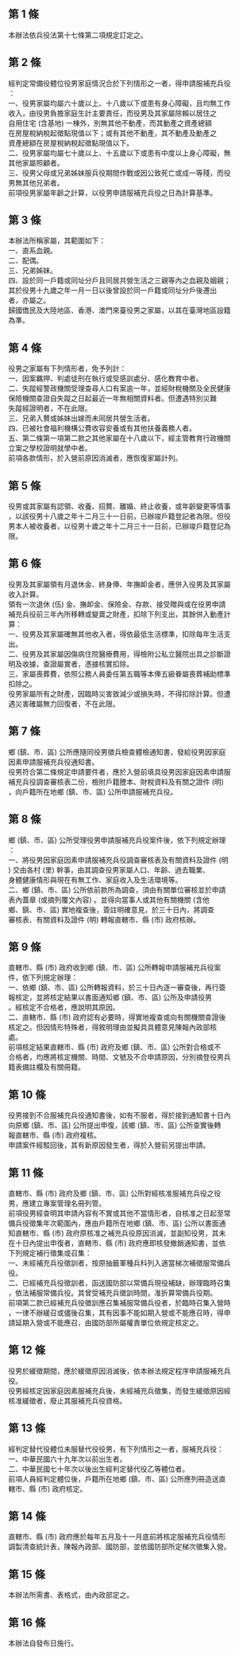 第 1 條
-------
本辦法依兵役法第十七條第二項規定訂定之。

第 2 條
-------
經判定常備役體位役男家庭情況合於下列情形之一者，得申請服補充兵役  
：  
一、役男家屬均屬六十歲以上、十八歲以下或患有身心障礙，且均無工作  
    收入，由役男負擔家庭生計主要責任，而役男及其家屬除賴以居住之  
    自用住宅 (含基地) 一棟外，別無其他不動產，而其動產之資產總額  
    在房屋稅納稅起徵點現值以下；或有其他不動產，其不動產及動產之  
    資產總額在房屋稅納稅起徵點現值以下。  
二、役男家屬均屬七十歲以上、十五歲以下或患有中度以上身心障礙，無  
    其他家屬照顧者。  
三、役男父母或兄弟姊妹服兵役期間作戰或因公致死亡或成一等殘，而役  
    男無其他兄弟者。  
前項役男家屬年齡之計算，以役男申請服補充兵役之日為計算基準。

第 3 條
-------
本辦法所稱家屬，其範圍如下：  
一、直系血親。  
二、配偶。  
三、兄弟姊妹。  
四、設於同一戶籍或同址分戶且同居共營生活之三親等內之血親及姻親；  
    其於役男十九歲之年一月一日以後曾設於同一戶籍或同址分戶後遷出  
    者，亦屬之。  
歸國僑民及大陸地區、香港、澳門來臺役男之家屬，以其在臺灣地區設籍  
為準。

第 4 條
-------
役男之家屬有下列情形者，免予列計：  
一、因案羈押、判處徒刑在執行或受感訓處分、感化教育中者。  
二、失蹤經警政機關受理查尋人口有案逾一年，並經財稅機關及全民健康  
    保險機關查證自失蹤之日起最近一年無相關資料者。但遭遇特別災難  
    失蹤經證明者，不在此限。  
三、兄弟入贅或姊妹出嫁而未同居共營生活者。  
四、已被社會福利機構公費收容安養或有其他扶養義務人者。  
五、第二條第一項第二款之其他家屬在十八歲以下，經主管教育行政機關  
    立案之學校證明就學中者。  
前項各款情形，於入營前原因消滅者，應恢復家屬計列。

第 5 條
-------
役男或其家屬有認領、收養、招贅、離婚、終止收養，或年齡變更等情事  
，以該役男十八歲之年十二月三十一日前，已辦竣戶籍登記者為限。但役  
男本人被收養者，以役男十歲之年十二月三十一日前，已辦竣戶籍登記為  
限。

第 6 條
-------
役男及其家屬領有月退休金、終身俸、年撫卹金者，應併入役男及其家屬  
收入計算。  
領有一次退休 (伍) 金、撫卹金、保險金、存款、接受贈與或在役男申請  
補充兵役前三年內所移轉或變賣之財產，扣除下列支出，其餘併入動產計  
算：  
一、役男及其家屬確無其他收入者，得依最低生活標準，扣除每年生活支  
    出。  
二、役男及其家屬因傷病住院醫療費用，得檢附公私立醫院出具之診斷證  
    明及收據，查證屬實者，憑據核實扣除。  
三、家屬喪葬費，依照公務人員委任第五職等本俸五級眷屬喪葬補助標準  
    扣除之。  
役男家屬所有之財產，因臨時災害致減少或損失時，不得扣除計算。但遭  
遇災害確屬無力回復者，不在此限。

第 7 條
-------
鄉 (鎮、市、區) 公所應隨同役男徵兵檢查體檢通知書，發給役男因家庭  
因素申請服補充兵役通知書。  
役男符合第二條規定申請要件者，應於入營前填具役男因家庭因素申請服  
補充兵役調查審核表二份，檢附戶籍謄本、財稅資料及有關之證件 (明)  
，向戶籍所在地鄉 (鎮、市、區) 公所申請服補充兵役。

第 8 條
-------
鄉 (鎮、市、區) 公所受理役男申請服補充兵役案件後，依下列規定辦理  
：  
一、將役男因家庭因素申請服補充兵役調查審核表及有關資料及證件 (明  
    ) 交由各村 (里) 幹事，由其調查役男家屬人口、年齡、過去職業、  
    身體健康情形與現在有無工作、家庭收入及生活環境等。  
二、鄉 (鎮、市、區) 公所依前款所為調查，須由有關單位審核並於申請  
    表內蓋章 (或摘列覆文內容) 。並得向當事人或其他有關機關 (含他  
    鄉、鎮、市、區) 實地複查後，簽註明確意見，於三十日內，將調查  
    審核表、有關資料及證件 (明) 轉報直轄市、縣 (市) 政府核辦。

第 9 條
-------
直轄市、縣 (市) 政府收到鄉 (鎮、市、區) 公所轉報申請服補充兵役案  
件，依下列規定辦理：  
一、依鄉 (鎮、市、區) 公所轉報資料，於三十日內逐一審查後，再行簽  
    報核定，並將核定結果以書面通知鄉 (鎮、市、區) 公所及申請役男  
    。經核定不合格者，應說明其原因。  
二、直轄市、縣 (市) 政府認有必要時，得實地複查或向有關機關查證後  
    核定之。但因情形特殊者，得敘明理由並擬具具體意見陳報內政部核  
    處。  
前項核定結果直轄市、縣 (市) 政府及鄉 (鎮、市、區) 公所對合格或不  
合格者，均應將核定機關、時間、文號及不合申請原因，分別摘登役男兵  
籍表備註欄及有關冊籍。

第 10 條
--------
役男接到不合服補充兵役通知書後，如有不服者，得於接到通知書十日內  
向原鄉 (鎮、市、區) 公所提出申復，該鄉 (鎮、市、區) 公所查實後轉  
報直轄市、縣 (市) 政府複核。  
申請案件經駁回後，其有新原因發生者，得於入營前另提出申請。

第 11 條
--------
直轄市、縣 (市) 政府及鄉 (鎮、市、區) 公所對經核准服補充兵役之役  
男，應建立專案管理名冊列管。  
前項役男經查明其申請內容有不實或其他不當情形者，自核准之日起至常  
備兵役徵集年次範圍內，應由戶籍所在地鄉 (鎮、市、區) 公所以書面通  
知直轄市、縣 (市) 政府原核准之補充兵役原因消滅，並副知役男，其未  
在十日內提出申復者，直轄市、縣 (市) 政府應即核發撤銷通知書，並依  
下列規定補行徵集或召集：  
一、未經補充兵役徵訓者，按原抽籤軍種兵科列入適當梯次補徵服常備兵  
    役。  
二、已經補充兵役徵訓者，函送國防部以常備兵現役補缺，辦理臨時召集  
    ，依法補服常備兵役。其曾受補充兵徵訓時間，准折算常備兵役期。  
前項第二款已經補充兵役徵訓應召集補服常備兵役者，於臨時召集入營時  
，一律不辦緩召或儘後召集，其有因事不能如期入營或不能應召時，得申  
請延期入營或不能應召，由國防部所屬權責單位依規定核定之。

第 12 條
--------
役男於緩徵期間，應於緩徵原因消滅後，依本辦法規定程序申請服補充兵  
役。  
役男經核定因家庭因素服補充兵後，未經補充兵徵集，而發生緩徵原因經  
核准緩徵者，廢止其服補充兵役資格。

第 13 條
--------
經判定替代役體位未服替代役役男，有下列情形之一者，服補充兵役：  
一、中華民國六十九年次以前出生者。  
二、中華民國七十年次以後出生經判定替代役乙等體位者。  
前項人員經判定體位後，戶籍所在地鄉 (鎮、市、區) 公所應列冊造送直  
轄市、縣 (市) 政府核定。

第 14 條
--------
直轄市、縣 (市) 政府應於每年五月及十一月底前將核定服補充兵役情形  
調製清查統計表，陳報內政部、國防部，並依國防部所定梯次徵集入營。

第 15 條
--------
本辦法所需書、表格式，由內政部定之。

第 16 條
--------
本辦法自發布日施行。

